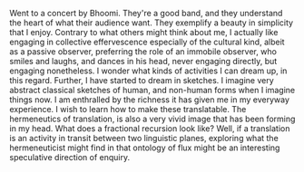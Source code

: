 Went to a concert by Bhoomi. They're a good band, and they understand the heart of what their audience want. They exemplify a beauty in simplicity that I enjoy. Contrary to what others might think about me, I actually like engaging in collective effervescence especially of the cultural kind, albeit as a passive observer, preferring the role of an immobile observer, who smiles and laughs, and dances in his head, never engaging directly, but engaging nonetheless. I wonder what kinds of activities I can dream up, in this regard.
Further, I have started to dream in sketches. I imagine very abstract classical sketches of human, and non-human forms when I imagine things now. I am enthralled by the richness it has given me in my everyway experience. I wish to learn how to make these translatable. The hermeneutics of translation, is also a very vivid image that has been forming in my head. What does a fractional recursion look like? Well, if a translation is an activity in transit between two linguistic planes, exploring what the hermeneuticist might find in that ontology of flux might be an interesting speculative direction of enquiry. 